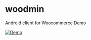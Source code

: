 woodmin
=======

Android client for Woocommerce
Demo

[![Demo](https://i.ytimg.com/vi/mLP1uLsqC2I/maxresdefault.jpg)](https://www.youtube.com/watch?v=mLP1uLsqC2I)
